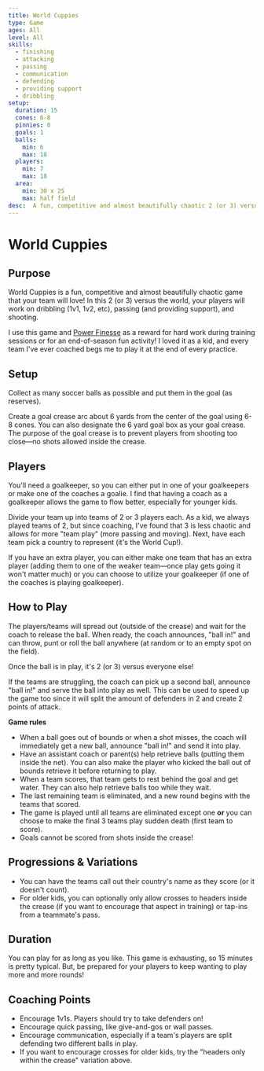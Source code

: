```yaml
---
title: World Cuppies
type: Game
ages: All
level: All
skills:
  - finishing
  - attacking
  - passing
  - communication
  - defending
  - providing support
  - dribbling
setup:
  duration: 15
  cones: 6-8
  pinnies: 0
  goals: 1
  balls:
    min: 6
    max: 18
  players:
    min: 7
    max: 18
  area:
    min: 30 x 25
    max: half field
desc:  A fun, competitive and almost beautifully chaotic 2 (or 3) versus the world game that your team will love!
---
```


# World Cuppies

## Purpose

World Cuppies is a fun, competitive and almost beautifully chaotic game that your team will love! In this 2 (or 3) versus the world, your players will work on dribbling (1v1, 1v2, etc), passing (and providing support), and shooting.

I use this game and [Power Finesse](power-finesse.md) as a reward for hard work during training sessions or for an end-of-season fun activity! I loved it as a kid, and every team I've ever coached begs me to play it at the end of every practice.

## Setup

Collect as many soccer balls as possible and put them in the goal (as reserves).

Create a goal crease arc about 6 yards from the center of the goal using 6-8 cones. You can also designate the 6 yard goal box as your goal crease. The purpose of the goal crease is to prevent players from shooting too close—no shots allowed inside the crease.

## Players

You'll need a goalkeeper, so you can either put in one of your goalkeepers or make one of the coaches a goalie. I find that having a coach as a goalkeeper allows the game to flow better, especially for younger kids.

Divide your team up into teams of 2 or 3 players each. As a kid, we always played teams of 2, but since coaching, I've found that 3 is less chaotic and allows for more "team play" (more passing and moving). Next, have each team pick a country to represent (it's the World Cup!).

If you have an extra player, you can either make one team that has an extra player (adding them to one of the weaker team—once play gets going it won't matter much) or you can choose to utilize your goalkeeper (if one of the coaches is playing goalkeeper).

## How to Play

The players/teams will spread out (outside of the crease) and wait for the coach to release the ball. When ready, the coach announces, "ball in!" and can throw, punt or roll the ball anywhere (at random or to an empty spot on the field).

Once the ball is in play, it's 2 (or 3) versus everyone else!

If the teams are struggling, the coach can pick up a second ball, announce "ball in!" and serve the ball into play as well. This can be used to speed up the game too since it will split the amount of defenders in 2 and create 2 points of attack.

__Game rules__
- When a ball goes out of bounds or when a shot misses, the coach will immediately get a new ball, announce "ball in!" and send it into play.
- Have an assistant coach or parent(s) help retrieve balls (putting them inside the net). You can also make the player who kicked the ball out of bounds retrieve it before returning to play.
- When a team scores, that team gets to rest behind the goal and get water. They can also help retrieve balls too while they wait.
- The last remaining team is eliminated, and a new round begins with the teams that scored.
- The game is played until all teams are eliminated except one __or__ you can choose to make the final 3 teams play sudden death (first team to score).
- Goals cannot be scored from shots inside the crease!

## Progressions & Variations

- You can have the teams call out their country's name as they score (or it doesn't count).
- For older kids, you can optionally only allow crosses to headers inside the crease (if you want to encourage that aspect in training) or tap-ins from a teammate's pass.

## Duration

You can play for as long as you like. This game is exhausting, so 15 minutes is pretty typical. But, be prepared for your players to keep wanting to play more and more rounds!

## Coaching Points

- Encourage 1v1s. Players should try to take defenders on!
- Encourage quick passing, like give-and-gos or wall passes.
- Encourage communication, especially if a team's players are split defending two different balls in play.
- If you want to encourage crosses for older kids, try the "headers only within the crease" variation above.
